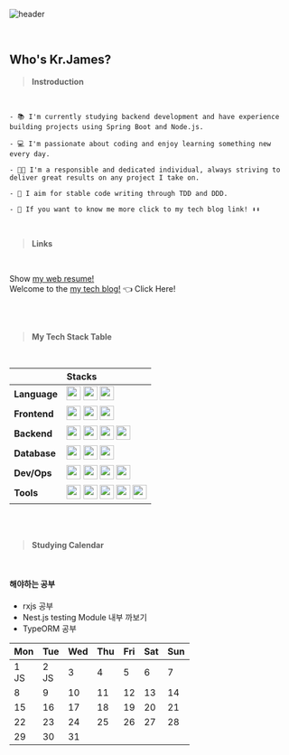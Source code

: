 ![header](https://capsule-render.vercel.app/api?type=waving&color=random&height=200&section=header&text=Kr.James%20Profile&fontSize=90&theme=cobalt)

<br>

## Who's Kr.James?

> **Instroduction**
<br>

```
- 📚 I'm currently studying backend development and have experience building projects using Spring Boot and Node.js.

- 💻 I'm passionate about coding and enjoy learning something new every day.

- 👨‍💼 I'm a responsible and dedicated individual, always striving to deliver great results on any project I take on.

- 🥑 I aim for stable code writing through TDD and DDD.

- 👀 If you want to know me more click to my tech blog link! ⬇️⬇️
```
<br>

> **Links**

<br>

Show [my web resume!](https://codinggameplayer.github.io/) <br>
Welcome to the [my tech blog!](https://jamesblog95.tistory.com/) 👈 Click Here!

<br>
<br>

> **My Tech Stack Table**

<br>


||                     Stacks |
| :---- | :---- |
| **Language** | <img height="25" src="https://img.shields.io/badge/Java-007396?style=flat-square&logo=Java&logoColor=white"/> <img height="25" src="https://img.shields.io/badge/JavaScript-F7DF1E?style=flat-square&logo=JavaScript&logoColor=black"/> <img height="25" src="https://img.shields.io/badge/TypeScript-3178C6?style=flat-square&logo=TypeScript&logoColor=white"/> |
| **Frontend** | <img height="25" src="https://img.shields.io/badge/HTML5-E34F26?style=flat-square&logo=HTML5&logoColor=white"/>  <img height="25" src="https://img.shields.io/badge/CSS3-1572B6?style=flat-square&logo=CSS3&logoColor=white"/> <img height="25" src="https://img.shields.io/badge/Bootstrap-7952B3?style=flat-square&logo=Bootstrap&logoColor=white"/>|
| **Backend** | <img height="25" src="https://img.shields.io/badge/SpringBoot-6DB33F?style=flat-square&logo=SpringBoot&logoColor=white"/> <img height="25" src="https://img.shields.io/badge/Node.js-339933?style=flat-square&logo=Node.js&logoColor=white"/> <img height="25" src="https://img.shields.io/badge/NestJs-E0234E?style=flat-square&logo=NestJs&logoColor=white"/>  <img height="25" src="https://img.shields.io/badge/Express-000000?style=flat-square&logo=Express&logoColor=white"/>|
| **Database** | <img height="25" src="https://img.shields.io/badge/MySQL-4479A1?style=flat-square&logo=MySQL&logoColor=white"/> <img height="25" src="https://img.shields.io/badge/PostgreSQL-4169E1?style=flat-square&logo=PostgreSQL&logoColor=white"/> <img height="25" src="https://img.shields.io/badge/MongoDB-47A248?style=flat-square&logo=MongoDB&logoColor=white"/> |
| **Dev/Ops** | <img height="25" src="https://img.shields.io/badge/GitLab-FC6D26?style=flat-square&logo=GitLab&logoColor=white"/> <img height="25" src="https://img.shields.io/badge/GitHub Actions-2088FF?style=flat-square&logo=GitHub Actions&logoColor=white"/> <img height="25" src="https://img.shields.io/badge/Amazon AWS-225F3E?style=flat-square&logo=AmazonAWS&logoColor=white"/> <img height="25" src="https://img.shields.io/badge/Docker-2496ED?style=flat-square&logo=Docker&logoColor=white"/>|
| **Tools** | <img height="25" src="https://img.shields.io/badge/Git-F05025?style=flat-square&logo=Git&logoColor=white"/> <img height="25" src="https://img.shields.io/badge/GitHub-181717?style=flat-square&logo=GitHub&logoColor=white"/> <img height="25" src="https://img.shields.io/badge/Jira-0052CC?style=flat-square&logo=Jira&logoColor=white"/> <img height="25" src="https://img.shields.io/badge/Confluence-172B4D?style=flat-square&logo=Confluence&logoColor=white"/> <img height="25" src="https://img.shields.io/badge/Notion-000000?style=flat-square&logo=Notion&logoColor=white"/> 


<br>
<br>

> **Studying Calendar**
<br>

#### 해야하는 공부
- rxjs 공부
- Nest.js testing Module 내부 까보기
- TypeORM 공부

| Mon | Tue | Wed | Thu | Fri | Sat | Sun |
| --- | --- | --- | --- | --- | --- | --- |
| 1 <br> JS| 2 <br> JS| 3 | 4 | 5 | 6 | 7 |
| 8 | 9 | 10 | 11 | 12 | 13 | 14 |
| 15 | 16 | 17 | 18 | 19 | 20 | 21 |
| 22 | 23 | 24 | 25 | 26 | 27 | 28 |
| 29 | 30 | 31 |  |  |  |  |
